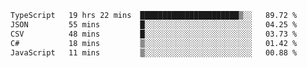 <!--START_SECTION:waka-->

```txt
TypeScript   19 hrs 22 mins  ██████████████████████▒░░   89.72 %
JSON         55 mins         █░░░░░░░░░░░░░░░░░░░░░░░░   04.25 %
CSV          48 mins         █░░░░░░░░░░░░░░░░░░░░░░░░   03.73 %
C#           18 mins         ▒░░░░░░░░░░░░░░░░░░░░░░░░   01.42 %
JavaScript   11 mins         ▒░░░░░░░░░░░░░░░░░░░░░░░░   00.88 %
```

<!--END_SECTION:waka-->